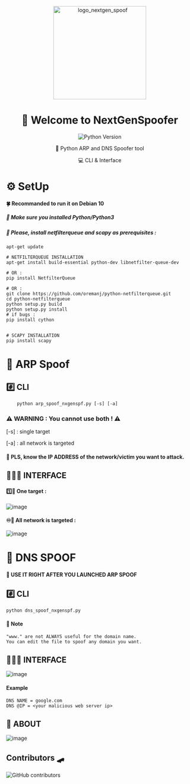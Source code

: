 <div align="center">
  <img alt="logo_nextgen_spoof" src="https://user-images.githubusercontent.com/61053314/132832369-540ded53-8aff-4ea7-bcd6-70dbe7109c1a.png" width="250" />
  <h1>👹 Welcome to NextGenSpoofer </h1>
  <p>
    <img alt="Python Version" src="https://img.shields.io/pypi/pyversions/3?style=for-the-badge" />
  </p>
🐍 Python ARP and DNS Spoofer tool
<p> 💻 CLI & Interface </p>
</div>

# ⚙️ SetUp 
#### 🍀 Recommanded to run it on Debian 10
##### 📢 Make sure you installed Python/Python3
##### 📢 Please, install *netfilterqueue* and *scapy* as prerequisites :

	apt-get update

	# NETFILTERQUEUE INSTALLATION
	apt-get install build-essential python-dev libnetfilter-queue-dev
	
	# OR :
	pip install NetfilterQueue
	
	# OR :
	git clone https://github.com/oremanj/python-netfilterqueue.git
	cd python-netfilterqueue
	python setup.py build
	python setup.py install
	# if bugs :
	pip install cython


	# SCAPY INSTALLATION
	pip install scapy


# 💈 ARP Spoof 
## #️⃣ CLI
		python arp_spoof_nxgenspf.py [-s] [-a]
    
### ⚠️ WARNING : You cannot use both ! ⚠️
[-s] : single target

[-a] : all network is targeted

#### 📢 PLS, know the IP ADDRESS of the network/victim you want to attack.

## 👨🏽‍💻 INTERFACE
#### 1️⃣🎯 One target : 
![image](https://user-images.githubusercontent.com/61053314/135092929-215ff14a-efde-4b3d-ba2d-626e6969eaa5.png)

#### ♾️🎯 All network is targeted : 
![image](https://user-images.githubusercontent.com/61053314/135093020-8ef53716-0be0-4390-bcf1-d27013cf9c47.png)

		
# 🍔 DNS SPOOF 
#### 📢 USE IT RIGHT AFTER YOU LAUNCHED ARP SPOOF
## #️⃣ CLI
	python dns_spoof_nxgenspf.py
	
#### 📝 Note 
	"www." are not ALWAYS useful for the domain name.
	You can edit the file to spoof any domain you want.
	
## 👨🏽‍💻 INTERFACE
![image](https://user-images.githubusercontent.com/61053314/135093120-b8b36176-fc22-496e-8b93-061b2518dc4f.png)
#### Example
	DNS NAME = google.com
	DNS @IP = <your malicious web server ip> 
	
## 💭 ABOUT
![image](https://user-images.githubusercontent.com/61053314/135092217-d70b029e-c62c-4fdf-8bc5-95cc09f1c019.png)
## Contributors 🛹
![GitHub contributors](https://img.shields.io/github/contributors/saladandonionrings/nextgen_spoofer?style=flat-square)

